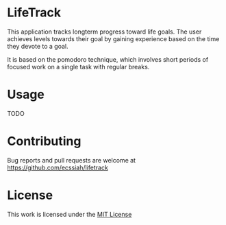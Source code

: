 # LifeTrack

This application tracks longterm progress toward life goals. The user achieves levels towards their goal by gaining experience based on the time they devote to a goal. 

It is based on the pomodoro technique, which involves short periods of focused work on a single task with regular breaks. 

# Usage

TODO

# Contributing

Bug reports and pull requests are welcome at https://github.com/ecssiah/lifetrack

# License

This work is licensed under the [MIT License](https://github.com/ecssiah/lifetrack/blob/master/LICENSE.txt)

